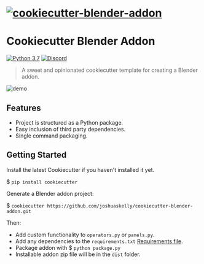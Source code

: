 # [![cookiecutter-blender-addon](https://raw.githubusercontent.com/joshuaskelly/cookiecutter-blender-addon/master/.media/logo.svg?sanitize=true)](https://github.com/JoshuaSkelly/cookiecutter-blender-addon)

# Cookiecutter Blender Addon

[![Python 3.7](https://img.shields.io/badge/python-3.7-blue.svg)]() [![Discord](https://img.shields.io/badge/discord-chat-7289DA.svg)](https://discord.gg/KvwmdXA)

> A sweet and opinionated cookiecutter template for creating a Blender addon.

![demo](.media/demo.gif?raw=true)

## Features
- Project is structured as a Python package.
- Easy inclusion of third party dependencies.
- Single command packaging.

## Getting Started
Install the latest Cookiecutter if you haven't installed it yet.

$ `pip install cookiecutter`

Generate a Blender addon project:

$ `cookiecutter https://github.com/joshuaskelly/cookiecutter-blender-addon.git`

Then:
- Add custom functionality to `operators.py` or `panels.py`.
- Add any dependencies to the `requirements.txt` [Requirements file](https://pip.pypa.io/en/stable/user_guide/#requirements-files).
- Package addon with $ `python package.py`
- Installable addon zip file will be in the `dist` folder.
